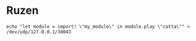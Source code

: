 # Ruzen

```echo "let module = import! \"my_module\" in module.play \"catta\"" > /dev/udp/127.0.0.1/38043```